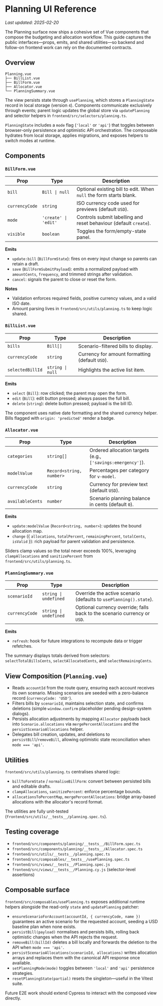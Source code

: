 # Planning UI Reference

_Last updated: 2025-02-20_

The Planning surface now ships a cohesive set of Vue components that compose the budgeting and allocation workflow. This guide captures the public interfaces—props, emits, and shared utilities—so backend and follow-on frontend work can rely on the documented contracts.

## Overview

```
Planning.vue
├── BillList.vue
├── BillForm.vue
├── Allocator.vue
└── PlanningSummary.vue
```

The view persists state through `usePlanning`, which stores a `PlanningState` record in local storage (version `4`). Components communicate exclusively through events; parent logic updates the global store via `updatePlanning` and selector helpers in `frontend/src/selectors/planning.ts`.

`PlanningState` includes a `mode` flag (`'local'` or `'api'`) that toggles between browser-only persistence and optimistic API orchestration. The composable hydrates from local storage, applies migrations, and exposes helpers to switch modes at runtime.

## Components

### `BillForm.vue`

| Prop | Type | Description |
| --- | --- | --- |
| `bill` | `Bill \| null` | Optional existing bill to edit. When `null` the form starts blank. |
| `currencyCode` | `string` | ISO currency code used for previews (default `USD`). |
| `mode` | `'create' \| 'edit'` | Controls submit labelling and reset behaviour (default `create`). |
| `visible` | `boolean` | Toggles the form/empty-state panel. |

**Emits**

- `update:bill` (`BillFormState`): fires on every input change so parents can retain a draft.
- `save` (`BillFormSubmitPayload`): emits a normalized payload with `amountCents`, `frequency`, and trimmed strings after validation.
- `cancel`: signals the parent to close or reset the form.

**Notes**

- Validation enforces required fields, positive currency values, and a valid ISO date.
- Amount parsing lives in `frontend/src/utils/planning.ts` to keep logic shared.

### `BillList.vue`

| Prop | Type | Description |
| --- | --- | --- |
| `bills` | `Bill[]` | Scenario-filtered bills to display. |
| `currencyCode` | `string` | Currency for amount formatting (default `USD`). |
| `selectedBillId` | `string \| null` | Highlights the active list item. |

**Emits**

- `select` (`Bill`): row clicked; the parent may open the form.
- `edit` (`Bill`): edit button pressed; always passes the full bill.
- `delete` (`string`): delete button pressed; payload is the bill ID.

The component uses native date formatting and the shared currency helper. Bills flagged with `origin: 'predicted'` render a badge.

### `Allocator.vue`

| Prop | Type | Description |
| --- | --- | --- |
| `categories` | `string[]` | Ordered allocation targets (e.g., `['savings:emergency']`). |
| `modelValue` | `Record<string, number>` | Percentages per category for `v-model`. |
| `currencyCode` | `string` | Currency for preview text (default `USD`). |
| `availableCents` | `number` | Scenario planning balance in cents (default `0`). |

**Emits**

- `update:modelValue` (`Record<string, number>`): updates the bound allocation map.
- `change` ({ `allocations`, `totalPercent`, `remainingPercent`, `totalCents`, `isValid` }): rich payload for parent validation and persistence.

Sliders clamp values so the total never exceeds 100%, leveraging `clampAllocations` and `sanitizePercent` from `frontend/src/utils/planning.ts`.

### `PlanningSummary.vue`

| Prop | Type | Description |
| --- | --- | --- |
| `scenarioId` | `string \| undefined` | Override the active scenario (defaults to `usePlanning().state`). |
| `currencyCode` | `string \| undefined` | Optional currency override; falls back to the scenario currency or `USD`. |

**Emits**

- `refresh`: hook for future integrations to recompute data or trigger refetches.

The summary displays totals derived from selectors: `selectTotalBillsCents`, `selectAllocatedCents`, and `selectRemainingCents`.

## View Composition (`Planning.vue`)

- Reads `accountId` from the route query, ensuring each account receives its own scenario. Missing scenarios are seeded with a zero-balance record (`currencyCode: 'USD'`).
- Filters bills by `scenarioId`, maintains selection state, and confirms deletions (simple `window.confirm` placeholder pending design-system dialogs).
- Persists allocation adjustments by mapping `Allocator` payloads back into `Scenario.allocations` via `mergePercentAllocations` and the `persistScenarioAllocations` helper.
- Delegates bill creation, updates, and deletions to `persistBill`/`removeBill`, allowing optimistic state reconciliation when `mode === 'api'`.

## Utilities

`frontend/src/utils/planning.ts` centralises shared logic:

- `billToFormState` / `normaliseBillForm`: convert between persisted bills and editable drafts.
- `clampAllocations`, `sanitizePercent`: enforce percentage bounds.
- `allocationsToPercentMap`, `mergePercentAllocations`: bridge array-based allocations with the allocator's record format.

The utilities are fully unit-tested (`frontend/src/utils/__tests__/planning.spec.ts`).

## Testing coverage

- `frontend/src/components/planning/__tests__/BillForm.spec.ts`
- `frontend/src/components/planning/__tests__/Allocator.spec.ts`
- `frontend/src/utils/__tests__/planning.spec.ts`
- `frontend/src/composables/__tests__/usePlanning.spec.ts`
- `frontend/src/views/__tests__/Planning.spec.js`
- `frontend/src/views/__tests__/Planning.cy.js` (selector-level assertions)

## Composable surface

`frontend/src/composables/usePlanning.ts` exposes additional runtime helpers alongside the read-only `state` and `updatePlanning` patcher:

- `ensureScenarioForAccount(accountId, { currencyCode, name })` guarantees an active scenario for the requested account, seeding a USD baseline plan when none exists.
- `persistBill(payload)` normalises and persists bills, rolling back optimistic changes when the API rejects the request.
- `removeBill(billId)` deletes a bill locally and forwards the deletion to the API when `mode === 'api'`.
- `persistScenarioAllocations(scenarioId, allocations)` writes allocation arrays and replaces them with the canonical API response once available.
- `setPlanningMode(mode)` toggles between `'local'` and `'api'` persistence strategies.
- `resetPlanningState(partial)` resets the singleton—useful in the Vitest suite.

Future E2E work should extend Cypress to interact with the composed view directly.
